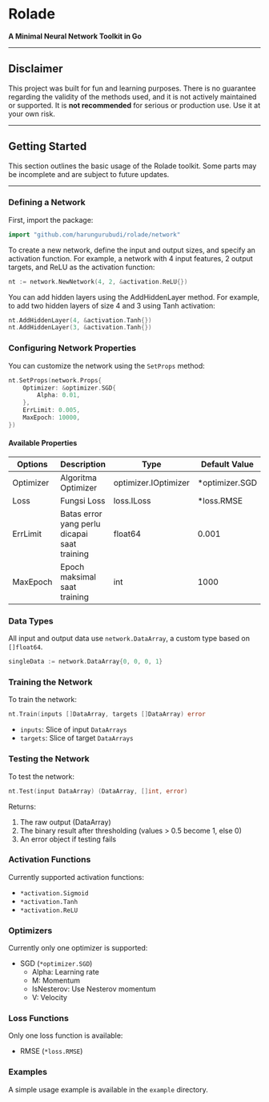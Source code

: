# Rolade

**A Minimal Neural Network Toolkit in Go**

---

## Disclaimer

This project was built for fun and learning purposes. There is no guarantee regarding the validity of the methods used, and it is not actively maintained or supported. It is **not recommended** for serious or production use. Use it at your own risk.

---

## Getting Started

This section outlines the basic usage of the Rolade toolkit. Some parts may be incomplete and are subject to future updates.

---

### Defining a Network

First, import the package:

```go
import "github.com/harungurubudi/rolade/network"
```

To create a new network, define the input and output sizes, and specify an activation function. For example, a network with 4 input features, 2 output targets, and ReLU as the activation function:

```go
nt := network.NewNetwork(4, 2, &activation.ReLU{})
```

You can add hidden layers using the AddHiddenLayer method. For example, to add two hidden layers of size 4 and 3 using Tanh activation:

```go
nt.AddHiddenLayer(4, &activation.Tanh{})
nt.AddHiddenLayer(3, &activation.Tanh{})
```

### Configuring Network Properties

You can customize the network using the ``SetProps`` method:

```go
nt.SetProps(network.Props{
    Optimizer: &optimizer.SGD{
        Alpha: 0.01,
    },
    ErrLimit: 0.005,
    MaxEpoch: 10000,
})
```

#### Available Properties

| Options       | Description                                       | Type                      | Default Value           |
|---------------|---------------------------------------------------|---------------------------|-------------------------|
| Optimizer     | Algoritma Optimizer                               | optimizer.IOptimizer      | *optimizer.SGD          |
| Loss          | Fungsi Loss                                       | loss.ILoss                | *loss.RMSE              |
| ErrLimit      | Batas error yang perlu dicapai saat training      | float64                   | 0.001                   |
| MaxEpoch      | Epoch maksimal saat training                      | int                       | 1000                    |

### Data Types

All input and output data use ``network.DataArray``, a custom type based on ``[]float64``.

```go
singleData := network.DataArray{0, 0, 0, 1}
```

### Training the Network

To train the network:

```go
nt.Train(inputs []DataArray, targets []DataArray) error
```

- ``inputs``: Slice of input ``DataArrays``
- ``targets``: Slice of target ``DataArrays``

### Testing the Network

To test the network:

```go
nt.Test(input DataArray) (DataArray, []int, error)
```

Returns:

1. The raw output (DataArray)
2. The binary result after thresholding (values > 0.5 become 1, else 0)
3. An error object if testing fails

### Activation Functions

Currently supported activation functions:

- ``*activation.Sigmoid``
- ``*activation.Tanh``
- ``*activation.ReLU``

### Optimizers

Currently only one optimizer is supported:

- SGD (``*optimizer.SGD``)
  - Alpha: Learning rate
  - M: Momentum
  - IsNesterov: Use Nesterov momentum
  - V: Velocity

### Loss Functions

Only one loss function is available:
- RMSE (``*loss.RMSE``)

### Examples
A simple usage example is available in the ``example`` directory.
